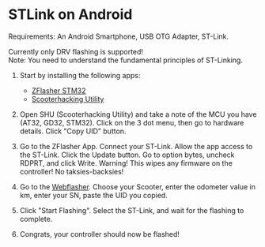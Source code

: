 # STLink on Android

Requirements: An Android Smartphone, USB OTG Adapter, ST-Link.  
  
Currently only DRV flashing is supported!  
Note: You need to understand the fundamental principles of ST-Linking.  
  
1) Start by installing the following apps:  
   - [ZFlasher STM32](https://play.google.com/store/apps/details?id=ru.zdevs.zflasherstm32)
   - [Scooterhacking Utility](https://utility.cfw.sh/)
  
2) Open SHU (Scooterhacking Utility) and take a note of the MCU you have (AT32, GD32, STM32). Click on the 3 dot menu, then go to hardware details. Click "Copy UID" button.  
3) Go to the ZFlasher App. Connect your ST-Link. Allow the app access to the ST-Link. Click the Update button. Go to option bytes, uncheck RDPRT, and click Write. Warning! This wipes any firmware on the controller! No taksies-backsies!  
4) Go to the [Webflasher](https://flasher.bastelpichi.de). Choose your Scooter, enter the odometer value in km, enter your SN, paste the UID you copied.  
5) Click "Start Flashing". Select the ST-Link, and wait for the flashing to complete.  
  
6) Congrats, your controller should now be flashed!  
